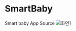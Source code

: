 # SmartBaby
Smart baby App Source
![화면1](https://user-images.githubusercontent.com/40214746/67180353-555a1100-f414-11e9-9b39-6bcde09b4850.JPG)

